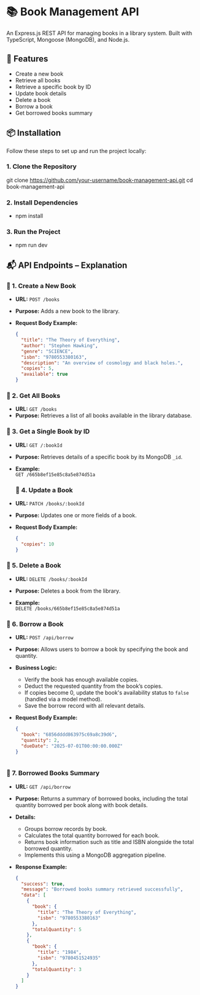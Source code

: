 
# 📚 Book Management API

An Express.js REST API for managing books in a library system. Built with TypeScript, Mongoose (MongoDB), and Node.js.

## 🚀 Features

- Create a new book
- Retrieve all books
- Retrieve a specific book by ID
- Update book details
- Delete a book
- Borrow a book  
- Get borrowed books summary  


## 📦 Installation

Follow these steps to set up and run the project locally:

### 1. Clone the Repository

git clone https://github.com/your-username/book-management-api.git
cd book-management-api

### 2. Install Dependencies

- npm install

### 3.  Run the Project
- npm run dev



## 📬 API Endpoints – Explanation

### 🔹 1. Create a New Book

- **URL:** `POST /books`
- **Purpose:** Adds a new book to the library.
- **Request Body Example:**

  ```json
  {
    "title": "The Theory of Everything",
    "author": "Stephen Hawking",
    "genre": "SCIENCE",
    "isbn": "9780553380163",
    "description": "An overview of cosmology and black holes.",
    "copies": 5,
    "available": true
  }


### 🔹 2. Get All Books

- **URL:** `GET /books`
- **Purpose:** Retrieves a list of all books available in the library database.

### 🔹 3. Get a Single Book by ID

- **URL:** `GET /:bookId`
- **Purpose:** Retrieves details of a specific book by its MongoDB `_id`.

- **Example:**  
  `GET /665b8ef15e85c8a5e874d51a`

  ### 🔹 4. Update a Book

- **URL:** `PATCH /books/:bookId`
- **Purpose:** Updates one or more fields of a book.

- **Request Body Example:**

  ```json
  {
    "copies": 10
  }

### 🔹 5. Delete a Book

- **URL:** `DELETE /books/:bookId`
- **Purpose:** Deletes a book from the library.

- **Example:**  
  `DELETE /books/665b8ef15e85c8a5e874d51a`

### 🔹 6. Borrow a Book

- **URL:** `POST /api/borrow`
- **Purpose:** Allows users to borrow a book by specifying the book and quantity.

- **Business Logic:**
  - Verify the book has enough available copies.
  - Deduct the requested quantity from the book’s copies.
  - If copies become 0, update the book's availability status to `false` (handled via a model method).
  - Save the borrow record with all relevant details.

- **Request Body Example:**

  ```json
  {
    "book": "6856dddd863975c69a8c39d6", 
    "quantity": 2,
    "dueDate": "2025-07-01T00:00:00.000Z"
  }
 
 ### 🔹 7. Borrowed Books Summary

- **URL:** `GET /api/borrow`
- **Purpose:** Returns a summary of borrowed books, including the total quantity borrowed per book along with book details.

- **Details:**
  - Groups borrow records by book.
  - Calculates the total quantity borrowed for each book.
  - Returns book information such as title and ISBN alongside the total borrowed quantity.
  - Implements this using a MongoDB aggregation pipeline.

- **Response Example:**

  ```json
  {
    "success": true,
    "message": "Borrowed books summary retrieved successfully",
    "data": [
      {
        "book": {
          "title": "The Theory of Everything",
          "isbn": "9780553380163"
        },
        "totalQuantity": 5
      },
      {
        "book": {
          "title": "1984",
          "isbn": "9780451524935"
        },
        "totalQuantity": 3
      }
    ]
  }
